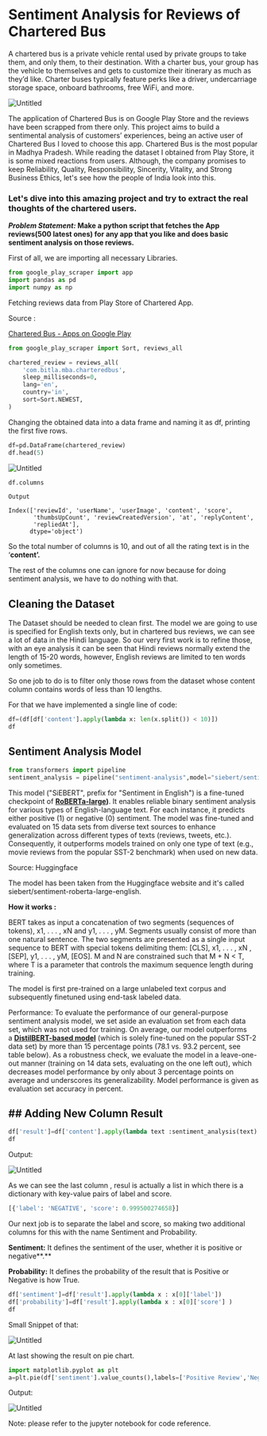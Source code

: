 # Sentiment Analysis for Reviews of Chartered Bus

A chartered bus is a private vehicle rental used by private groups to take them, and only them, to their destination. With a charter bus, your group has the vehicle to themselves and gets to customize their itinerary as much as they’d like. Charter buses typically feature perks like a driver, undercarriage storage space, onboard bathrooms, free WiFi, and more.

![Untitled](Sentiment%20Analysis%20for%20Reviews%20of%20Chartered%20Bus%20eec0c7ac338c45c6a7b7fa5539d5090b/Untitled.png)

The application of Chartered Bus is on Google Play Store and the reviews have been scrapped from there only. This project aims to build a sentimental analysis of customers’ experiences, being an active user of Chartered Bus I loved to choose this app. Chartered Bus is the most popular in Madhya Pradesh. While reading the dataset I obtained from Play Store, it is some mixed reactions from users. Although, the company promises to keep Reliability, Quality, Responsibility, Sincerity, Vitality, and Strong Business Ethics, let's see how the people of India look into this.

### **Let's dive into this amazing project and try to extract the real thoughts of the chartered users.**

***Problem Statement:* Make a python script that fetches the App reviews(500 latest ones) for any app that you like and does basic sentiment analysis on those reviews.**

First of all, we are importing all necessary Libraries.

```python
from google_play_scraper import app
import pandas as pd
import numpy as np
```

Fetching reviews data from Play Store of Chartered App.

Source : 

[Chartered Bus - Apps on Google Play](https://play.google.com/store/apps/details?id=com.bitla.mba.charteredbus)

```python
from google_play_scraper import Sort, reviews_all

chartered_review = reviews_all(
    'com.bitla.mba.charteredbus',
    sleep_milliseconds=0,
    lang='en',
    country='in',
    sort=Sort.NEWEST,
)
```

Changing the obtained data into a data frame and naming it as df, printing the first five rows.

```python
df=pd.DataFrame(chartered_review)
df.head(5)
```

![Untitled](Sentiment%20Analysis%20for%20Reviews%20of%20Chartered%20Bus%20eec0c7ac338c45c6a7b7fa5539d5090b/Untitled%201.png)

```python
df.columns
```

```
Output

Index(['reviewId', 'userName', 'userImage', 'content', 'score',
       'thumbsUpCount', 'reviewCreatedVersion', 'at', 'replyContent',
       'repliedAt'],
      dtype='object')
```

 So the total number of columns is 10, and out of all the rating text is in the ‘**content’.**

The rest of the columns one can ignore for now because for doing sentiment analysis, we have to do nothing with that.

## Cleaning the Dataset

The Dataset should be needed to clean first. The model we are going to use is specified for English texts only, but in chartered bus reviews, we can see a lot of data in the Hindi language. So our very first work is to refine those, with an eye analysis it can be seen that Hindi reviews normally extend the length of 15-20 words, however, English reviews are limited to ten words only sometimes.

So one job to do is to filter only those rows from the dataset whose content column contains words of less than 10 lengths.

For that we have implemented a single line of code:

```python
df=(df[df['content'].apply(lambda x: len(x.split()) < 10)])
df
```

## Sentiment Analysis Model

```python
from transformers import pipeline
sentiment_analysis = pipeline("sentiment-analysis",model="siebert/sentiment-roberta-large-english")
```

This model ("SiEBERT", prefix for "Sentiment in English") is a fine-tuned checkpoint of **[RoBERTa-large](https://huggingface.co/roberta-large))**. It enables reliable binary sentiment analysis for various types of English-language text. For each instance, it predicts either positive (1) or negative (0) sentiment. The model was fine-tuned and evaluated on 15 data sets from diverse text sources to enhance generalization across different types of texts (reviews, tweets, etc.). Consequently, it outperforms models trained on only one type of text (e.g., movie reviews from the popular SST-2 benchmark) when used on new data.

Source: Huggingface

The model has been taken from the Huggingface website and it's called siebert/sentiment-roberta-large-english.

**How it works :** 

BERT takes as input a concatenation of two segments (sequences of tokens), x1, . . . , xN and y1, . . . , yM. Segments usually consist of more than one natural sentence. The two segments are presented as a single input sequence to BERT with special tokens delimiting them: [CLS], x1, . . . , xN , [SEP], y1, . . . , yM, [EOS]. M and N are constrained such that M + N < T, where T is a parameter that controls the maximum sequence length during training.

The model is first pre-trained on a large unlabeled text corpus and subsequently finetuned using end-task labeled data.

Performance: To evaluate the performance of our general-purpose sentiment analysis model, we set aside an evaluation set from each data set, which was not used for training. On average, our model outperforms a **[DistilBERT-based model](https://huggingface.co/distilbert-base-uncased-finetuned-sst-2-english)** (which is solely fine-tuned on the popular SST-2 data set) by more than 15 percentage points (78.1 vs. 93.2 percent, see table below). As a robustness check, we evaluate the model in a leave-one-out manner (training on 14 data sets, evaluating on the one left out), which decreases model performance by only about 3 percentage points on average and underscores its generalizability. Model performance is given as evaluation set accuracy in percent.

## ## Adding New Column Result

```python
df['result']=df['content'].apply(lambda text :sentiment_analysis(text) )
df
```

Output:

![Untitled](Sentiment%20Analysis%20for%20Reviews%20of%20Chartered%20Bus%20eec0c7ac338c45c6a7b7fa5539d5090b/Untitled%202.png)

As we can see the last column , resul is actually a list in which there is a dictionary with key-value pairs of  label and score.

```python
[{'label': 'NEGATIVE', 'score': 0.999500274658}]
```

Our next job is to separate the label and score, so making two additional columns for this with the name Sentiment and Probability.

**Sentiment:** It defines the sentiment of the user, whether it is positive or negative**.**

**Probability:** It defines the probability of the result that is Positive or Negative is how True.

```python
df['sentiment']=df['result'].apply(lambda x : x[0]['label'])
df['probability']=df['result'].apply(lambda x : x[0]['score'] )
df
```

Small Snippet of that:

![Untitled](Sentiment%20Analysis%20for%20Reviews%20of%20Chartered%20Bus%20eec0c7ac338c45c6a7b7fa5539d5090b/Untitled%203.png)

At last showing the result on pie chart.

```python
import matplotlib.pyplot as plt
a=plt.pie(df['sentiment'].value_counts(),labels=['Positive Review','Negative Review'],shadow=True,normalize=True)
```

Output:

![Untitled](Sentiment%20Analysis%20for%20Reviews%20of%20Chartered%20Bus%20eec0c7ac338c45c6a7b7fa5539d5090b/Untitled%204.png)

Note: please refer to the jupyter notebook for code reference.
